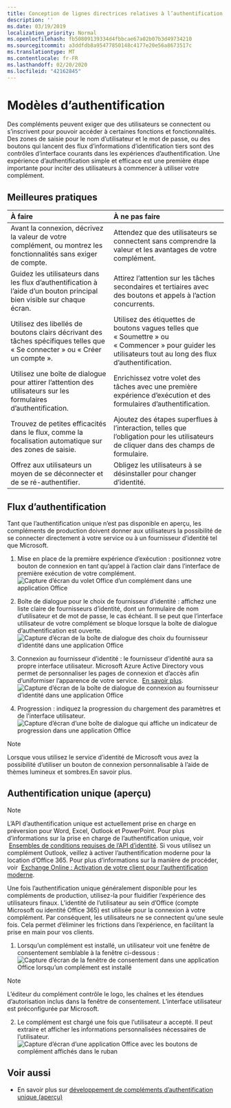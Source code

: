 ```yaml
---
title: Conception de lignes directrices relatives à l’authentification pour les compléments Office
description: ''
ms.date: 03/19/2019
localization_priority: Normal
ms.openlocfilehash: fb50809139334d4fbbcae67a02b07b3d49734210
ms.sourcegitcommit: a3ddfdb8a95477850148c4177e20e56a8673517c
ms.translationtype: MT
ms.contentlocale: fr-FR
ms.lasthandoff: 02/20/2020
ms.locfileid: "42162845"
---
```

# <a name="authentication-patterns"></a>Modèles d’authentification

Des compléments peuvent exiger que des utilisateurs se connectent ou s’inscrivent pour pouvoir accéder à certaines fonctions et fonctionnalités. Des zones de saisie pour le nom d’utilisateur et le mot de passe, ou des boutons qui lancent des flux d’informations d’identification tiers sont des contrôles d’interface courants dans les expériences d’authentification. Une expérience d’authentification simple et efficace est une première étape importante pour inciter des utilisateurs à commencer à utiliser votre complément.

## <a name="best-practices"></a>Meilleures pratiques

|À faire|À ne pas faire|
|:----|:----|
|Avant la connexion, décrivez la valeur de votre complément, ou montrez les fonctionnalités sans exiger de compte. |Attendez que des utilisateurs se connectent sans comprendre la valeur et les avantages de votre complément.|
|Guidez les utilisateurs dans les flux d’authentification à l’aide d’un bouton principal bien visible sur chaque écran. |Attirez l’attention sur les tâches secondaires et tertiaires avec des boutons et appels à l’action concurrents.|
|Utilisez des libellés de boutons clairs décrivant des tâches spécifiques telles que « Se connecter » ou « Créer un compte ».   |Utilisez des étiquettes de boutons vagues telles que « Soumettre » ou « Commencer » pour guider les utilisateurs tout au long des flux d’authentification.|
|Utilisez une boîte de dialogue pour attirer l’attention des utilisateurs sur les formulaires d’authentification.    |Enrichissez votre volet des tâches avec une première expérience d’exécution et des formulaires d’authentification.|
|Trouvez de petites efficacités dans le flux, comme la focalisation automatique sur des zones de saisie. |Ajoutez des étapes superflues à l’interaction, telles que l’obligation pour les utilisateurs de cliquer dans des champs de formulaire.|
|Offrez aux utilisateurs un moyen de se déconnecter et de se ré-authentifier.    |Obligez les utilisateurs à se désinstaller pour changer d’identité.|

## <a name="authentication-flow"></a>Flux d’authentification

Tant que l’authentification unique n’est pas disponible en aperçu, les compléments de production doivent donner aux utilisateurs la possibilité de se connecter directement à votre service ou à un fournisseur d’identité tel que Microsoft.

1. Mise en place de la première expérience d’exécution : positionnez votre bouton de connexion en tant qu’appel à l’action clair dans l’interface de première exécution de votre complément.
![Capture d’écran du volet Office d’un complément dans une application Office](../images/add-in-fre-value-placemat.png)

2. Boîte de dialogue pour le choix de fournisseur d’identité : affichez une liste claire de fournisseurs d’identité, dont un formulaire de nom d’utilisateur et de mot de passe, le cas échéant. Il se peut que l’interface utilisateur de votre complément se bloque lorsque la boîte de dialogue d’authentification est ouverte.
![Capture d’écran de la boîte de dialogue des choix du fournisseur d’identité dans une application Office](../images/add-in-auth-choices-dialog.png)



3. Connexion au fournisseur d’identité : le fournisseur d’identité aura sa propre interface utilisateur. Microsoft Azure Active Directory vous permet de personnaliser les pages de connexion et d’accès afin d’uniformiser l’apparence de votre service.  [En savoir plus](/azure/active-directory/fundamentals/customize-branding).
![Capture d’écran de la boîte de dialogue de connexion au fournisseur d’identité dans une application Office](../images/add-in-auth-identity-sign-in.png)

4. Progression : indiquez la progression du chargement des paramètres et de l’interface utilisateur.
![Capture d’écran d’une boîte de dialogue qui affiche un indicateur de progression dans une application Office](../images/add-in-auth-modal-interstitial.png)

> [!NOTE] 
> Lorsque vous utilisez le service d’identité de Microsoft vous avez la possibilité d’utiliser un bouton de connexion personnalisable à l’aide de thèmes lumineux et sombres.En savoir plus.

## <a name="single-sign-on-authentication-flow-preview"></a>Authentification unique (aperçu)

> [!NOTE]
> L’API d’authentification unique est actuellement prise en charge en préversion pour Word, Excel, Outlook et PowerPoint. Pour plus d’informations sur la prise en charge de l’authentification unique, voir  [Ensembles de conditions requises de l’API d’identité](../reference/requirement-sets/identity-api-requirement-sets.md). Si vous utilisez un complément Outlook, veillez à activer l’authentification moderne pour la location d’Office 365. Pour plus d’informations sur la manière de procéder, voir  [Exchange Online : Activation de votre client pour l’authentification moderne](https://social.technet.microsoft.com/wiki/contents/articles/32711.exchange-online-how-to-enable-your-tenant-for-modern-authentication.aspx).

Une fois l’authentification unique généralement disponible pour les compléments de production, utilisez-la pour fluidifier l’expérience des utilisateurs finaux. L’identité de l’utilisateur au sein d’Office (compte Microsoft ou identité Office 365) est utilisée pour la connexion à votre complément. Par conséquent, les utilisateurs ne se connectent qu’une seule fois. Cela permet d’éliminer les frictions dans l’expérience, en facilitant la prise en main pour vos clients.

1. Lorsqu’un complément est installé, un utilisateur voit une fenêtre de consentement semblable à la fenêtre ci-dessous : ![Capture d’écran de la fenêtre de consentement dans une application Office lorsqu’un complément est installé](../images/add-in-auth-SSO-consent-dialog.png)
> [!NOTE]
> L’éditeur du complément contrôle le logo, les chaînes et les étendues d’autorisation inclus dans la fenêtre de consentement. L’interface utilisateur est préconfigurée par Microsoft.

2. Le complément est chargé une fois que l’utilisateur a accepté. Il peut extraire et afficher les informations personnalisées nécessaires de l’utilisateur.
![Capture d’écran d’une application Office avec les boutons de complément affichés dans le ruban](../images/add-in-ribbon.png)

## <a name="see-also"></a>Voir aussi

- En savoir plus sur [développement de compléments d’authentification unique (aperçu)](../develop/sso-in-office-add-ins.md)
